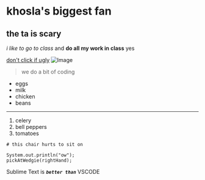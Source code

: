 # khosla's biggest fan
## the ta is scary

*i like to go to class* and **do all my work in class** yes

[don't click if ugly](https://i.ytimg.com/vi/4u19ZD4-Lks/maxresdefault.jpg)
![Image](https://ca-times.brightspotcdn.com/dims4/default/864eac5/2147483647/strip/true/crop/798x449+0+0/resize/1200x675!/format/webp/quality/80/?url=https%3A%2F%2Fcalifornia-times-brightspot.s3.amazonaws.com%2F93%2Fc4%2F1c8b4bdb794d76c994647b930f9e%2Fla-1548012710-xi5xbky9w7-snap-image)

> we do a bit of coding

* eggs
* milk
* chicken
* beans

---

1. celery
2. bell peppers
3. tomatoes

```
# this chair hurts to sit on

System.out.println("ow");
pickAtWedgie(rightHand);

```
Sublime Text is ***`better than`*** VSCODE
